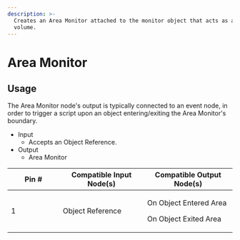 ```yaml
---
description: >-
  Creates an Area Monitor attached to the monitor object that acts as a trigger
  volume.
---
```


# Area Monitor

## Usage

The Area Monitor node's output is typically connected to an event node, in order to trigger a script upon an object entering/exiting the Area Monitor's boundary.

* Input
  * Accepts an Object Reference.
* Output
  * Area Monitor

<table><thead><tr><th width="100" data-type="number">Pin #</th><th>Compatible Input Node(s)</th><th>Compatible Output Node(s)</th></tr></thead><tbody><tr><td>1</td><td>Object Reference</td><td><p>On Object Entered Area</p><p>On Object Exited Area</p></td></tr></tbody></table>
